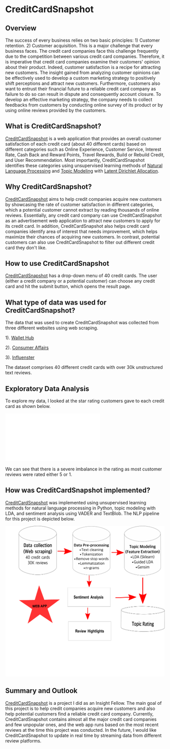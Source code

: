 # CreditCardSnapshot

##  Overview
The success of every business relies on two basic principles:  1) Customer retention.
2) Customer acquisition. This is a major challenge that every business faces.  The credit card companies  face this challenge frequently due to the competition between various credit card companies. Therefore, it is imperative that credit card companies examine their customers' opinion about their product. Indeed, customer satisfaction is a recipe for attracting new customers.  The insight gained from analyzing customer opinions  can be effectively used to develop a custom marketing strategy to positively shift perceptions and attract new customers.    Furthermore, customers also want to entrust their financial future to a reliable credit card company as failure to do so can result in dispute and consequently account closure.   To develop an effective marketing strategy, the company needs to collect feedbacks from customers by conducting online survey of its product or by using online reviews provided by the customers.

## What is CreditCardSnapshot?
[CreditCardSnapshot](https://creditcardsnapshot.herokuapp.com/) is a web application that provides an overall customer satisfaction of each credit card (about 40 different cards) based on different categories such as Online Experience, Customer Service, Interest Rate, Cash Back and Reward Points, Travel Rewards, Build or Rebuild Credit, and User Recommendation. Most importantly,  CreditCardSnapshot identifies these categories using unsupervised learning methods of [Natural Language Processing](https://en.wikipedia.org/wiki/Natural_language_processing) and [Topic Modeling](https://en.wikipedia.org/wiki/Topic_model) with [Latent Dirichlet Allocation](https://en.wikipedia.org/wiki/Latent_Dirichlet_allocation).


## Why CreditCardSnapshot?
[CreditCardSnapshot](https://creditcardsnapshot.herokuapp.com/) aims to help credit companies acquire new customers by showcasing the rate of customer satisfaction in different categories, which a potential customer cannot extract by reading thousands of online reviews. Essentially, any credit card company can use CreditCardSnapshot as an advertisement web application to attract new customers to apply for its credit card. In addition, CreditCardSnapshot also helps credit card companies identify area of interest that needs improvement, which helps maximize their chances of acquiring new customers.  In contrast, potential customers can also use CreditCardSnapshot to filter out different credit card they don't like.

## How to use CreditCardSnapshot
[CreditCardSnapshot](https://creditcardsnapshot.herokuapp.com/) has a drop-down menu of 40 credit cards. The user (either a credit company or a potential customer) can choose any credit card and hit the submit button, which opens the result page.

## What type of data was used for CreditCardSnapshot?
The data that was used to create CreditCardSnapshot was collected from three different websites using web scraping.

1). [Wallet Hub](https://wallethub.com)

2). [Consumer Affairs](https://www.consumeraffairs.com)

3). [Influenster](https://www.influenster.com)

The dataset comprises 40 different credit cards with over 30k unstructured text reviews.


## Exploratory Data Analysis 

To explore my data, I looked at the  star rating customers gave to each credit card as shown below.

![Star rating](figures/fig1.pdf)

We can see that there is a severe imbalance in the rating as most customer reviews were rated either 5 or 1.


## How was CreditCardSnapshot implemented?
[CreditCardSnapshot](https://creditcardsnapshot.herokuapp.com/) was implemented using unsupervised learning methods for natural language processing in Python, topic modeling with LDA, and sentiment analysis using VADER and TextBlob.  The NLP pipeline for this project is depicted below.

![NLP pipeline](image/pipepline.png)

## Summary and Outlook
[CreditCardSnapshot](https://creditcardsnapshot.herokuapp.com/) is a project I did as an Insight Fellow. The main goal of this project is to help credit companies acquire new customers and also help potential customers find a reliable credit card company.  Currently, CreditCardSnapshot contains almost all the major credit card companies and few unpopular ones, and the web app runs based on the most recent reviews at the time this project was conducted. In the future, I would like CreditCardSnapshot to update in real time by streaming data from different review platforms.
